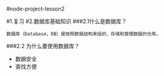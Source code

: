 #node-project-lesson2

#1.复习
#2.数据库基础知识
###2.1什么是数据库？
```
数据库（Database，DB）是按照数据结构来组织、存储和管理数据的仓库。
```
###2.2 为什么要使用数据库？
- 数据安全
- 查找方便

